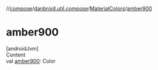 //[compose](../../../index.md)/[danbroid.util.compose](../index.md)/[MaterialColors](index.md)/[amber900](amber900.md)



# amber900  
[androidJvm]  
Content  
val [amber900](amber900.md): Color  




